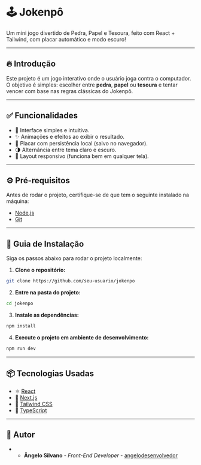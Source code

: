 # 🕹️ Jokenpô

Um mini jogo divertido de Pedra, Papel e Tesoura, feito com React + Tailwind, com placar automático e modo escuro!

---

## 🔥 Introdução

Este projeto é um jogo interativo onde o usuário joga contra o computador. O objetivo é simples: escolher entre **pedra**, **papel** ou **tesoura** e tentar vencer com base nas regras clássicas do Jokenpô.

---

## ✅ Funcionalidades

- 🎯 Interface simples e intuitiva.
- ✨ Animações e efeitos ao exibir o resultado.
- 💾 Placar com persistência local (salvo no navegador).
- 🌗 Alternância entre tema claro e escuro.
- 📱 Layout responsivo (funciona bem em qualquer tela).

---

## ⚙️ Pré-requisitos

Antes de rodar o projeto, certifique-se de que tem o seguinte instalado na máquina:

- [Node.js](https://nodejs.org/)
- [Git](https://git-scm.com/)
---

## 🔨 Guia de Instalação

Siga os passos abaixo para rodar o projeto localmente:

1. **Clone o repositório:**

```bash
git clone https://github.com/seu-usuario/jokenpo
```

2. **Entre na pasta do projeto:**

```bash
cd jokenpo
```

3. **Instale as dependências:**

```bash
npm install
```

4. **Execute o projeto em ambiente de desenvolvimento:**

```bash
npm run dev
```
---

## 📦 Tecnologias Usadas

- ⚛️ [React](https://reactjs.org/)
- 🚀 [Next.js](https://nextjs.org/)
- 💨 [Tailwind CSS](https://tailwindcss.com/)
- 🔡 [TypeScript](https://www.typescriptlang.org/)

---

## 👷 Autor

- - **Ângelo Silvano**  - *Front-End Developer* - [angelodesenvolvedor](https://github.com/angelodesenvolvedor)  
